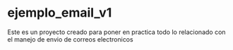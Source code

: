 # ejemplo_email_v1
Este es un proyecto creado para poner en practica todo lo relacionado con el manejo de envio de correos electronicos
